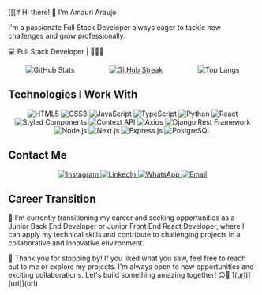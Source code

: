 [[[# Hi there! 👋 I'm Amauri Araujo

I'm a passionate Full Stack Developer always eager to tackle new challenges and grow professionally.

💻 Full Stack Developer | 🚀🚀🚀 

<div align="center">
  <div style="display: flex; justify-content: space-around;">
    <img src="https://github-readme-stats.vercel.app/api?username=AmauriAraujojr&theme=transparent&bg_color=000&border_color=30A3DC&show_icons=true&icon_color=30A3DC&title_color=E94D5F&text_color=FFF" alt="GitHub Stats"/>
    <a href="https://git.io/streak-stats">
      <img src="https://streak-stats.demolab.com/?user=AmauriAraujojr&theme=bear&background=000&border=30A3DC&dates=FFF" alt="GitHub Streak"/>
    </a>
    <img src="https://github-readme-stats-git-masterrstaa-rickstaa.vercel.app/api/top-langs/?username=AmauriAraujojr&bg_color=000&border_color=30A3DC&title_color=E94D5F&text_color=FFF" alt="Top Langs"/>
  </div>
</div>

## Technologies I Work With

<div align="center">
  <img src="https://img.shields.io/badge/HTML5-000?style=for-the-badge&logo=html5" alt="HTML5"/>
  <img src="https://img.shields.io/badge/CSS3-000?style=for-the-badge&logo=css3&logoColor=264CE4" alt="CSS3"/>
  <img src="https://img.shields.io/badge/JavaScript-000?style=for-the-badge&logo=javascript" alt="JavaScript"/>
  <img src="https://img.shields.io/badge/TypeScript-000?style=for-the-badge&logo=typescript" alt="TypeScript"/>
  <img src="https://img.shields.io/badge/Python-000?style=for-the-badge&logo=python" alt="Python"/>
  <img src="https://img.shields.io/badge/React-000?style=for-the-badge&logo=react" alt="React"/>
  <img src="https://img.shields.io/badge/Styled_Components-000?style=for-the-badge&logo=styled-components" alt="Styled Components"/>
  <img src="https://img.shields.io/badge/Context_API-000?style=for-the-badge&logo=react" alt="Context API"/>
  <img src="https://img.shields.io/badge/Axios-000?style=for-the-badge&logo=axios" alt="Axios"/>
  <img src="https://img.shields.io/badge/Django_Rest_Framework-000?style=for-the-badge&logo=django" alt="Django Rest Framework"/>
  <img src="https://img.shields.io/badge/Node.js-000?style=for-the-badge&logo=node.js" alt="Node.js"/>
  <img src="https://img.shields.io/badge/Next.js-000?style=for-the-badge&logo=next.js" alt="Next.js"/>
  <img src="https://img.shields.io/badge/Express.js-000?style=for-the-badge&logo=express" alt="Express.js"/>
  <img src="https://img.shields.io/badge/PostgreSQL-000?style=for-the-badge&logo=postgresql" alt="PostgreSQL"/>

</div>

## Contact Me

<div align="center">
  <a href="https://www.instagram.com/amaurijr35/">
    <img src="https://img.shields.io/badge/Instagram-000?style=for-the-badge&logo=instagram" alt="Instagram"/>
  </a>
  <a href="https://www.linkedin.com/in/amauriaraujojr/">
    <img src="https://img.shields.io/badge/LinkedIn-000?style=for-the-badge&logo=linkedin&logoColor=0E76A8" alt="LinkedIn"/>
  </a>
  <a href="https://api.whatsapp.com/send?phone=5535997392790&text=Hello%20Amauri,%20I%20found%20your%20GitHub%20profile%20and%20I'm%20interested%20in%20connecting%20with%20you.">
    <img src="https://img.shields.io/badge/WhatsApp-000?style=for-the-badge&logo=whatsapp&logoColor=25D366" alt="WhatsApp"/>
  </a>
  <a href="mailto:amauriaraujojr@yahoo.com.br">
    <img src="https://img.shields.io/badge/Email-000?style=for-the-badge&logo=gmail&logoColor=EA4335" alt="Email"/>
  </a>
</div>

## Career Transition

🌱 I'm currently transitioning my career and seeking opportunities as a Junior Back End Developer or Junior Front End React Developer, where I can apply my technical skills and contribute to challenging projects in a collaborative and innovative environment.

👀 Thank you for stopping by! If you liked what you saw, feel free to reach out to me or explore my projects. I'm always open to new opportunities and exciting collaborations. Let's build something amazing together! 😊🚀
]([url](url))](url)](url)
